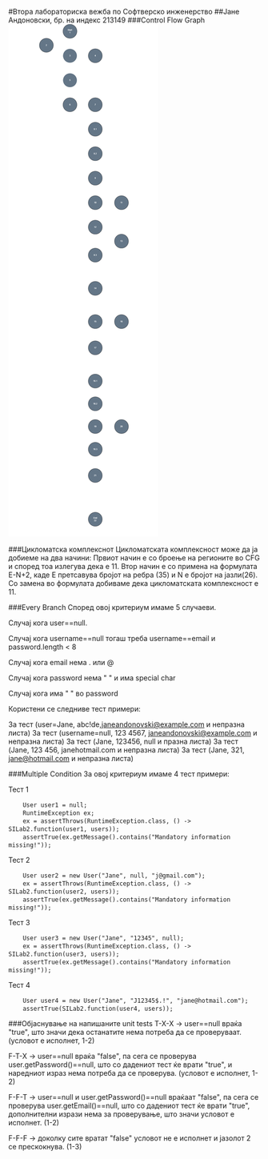 #Втора лабораториска вежба по Софтверско инженерство
##Јане Андоновски, бр. на индекс 213149
###Control Flow Graph
![cfg Lab2](https://github.com/andonovskijane/SI_2023_lab2_213149/blob/master/Control%20Flow%20Graph.png)

###Цикломатска комплекснот
Цикломатската комплексност може да ја добиеме на два начини: Првиот начин е со броење на регионите во CFG и според тоа излегува дека е 11. Втор начин е со примена на формулата E-N+2, каде E претсавува бројот на ребра (35) и N е бројот на јазли(26). Со замена во формулата добиваме дека цикломатската комплексност е 11.

###Every Branch
Според овој критериум имаме 5 случаеви.

Случај кога user==null.

Случај кога username==null тогаш треба username==email и password.length < 8

Случај кога email нема . или @

Случај кога password нема " " и има special char

Случај кога има " " во password

Користени се следниве тест примери:

За тест (user=Jane, abc!de,janeandonovski@example.com и непразна листа)
За тест (username=null, 123 4567, janeandonovski@example.com и непразна листа)
За тест (Jane, 123456, null и празна листа)
За тест (Jane, 123 456, janehotmail.com и непразна листа)
За тест (Jane, 321, jane@hotmail.com и непразна листа)

###Multiple Condition
За овој критериум имаме 4 тест примери:

Тест 1 

        User user1 = null; 
        RuntimeException ex; 
        ex = assertThrows(RuntimeException.class, () -> SILab2.function(user1, users)); 
        assertTrue(ex.getMessage().contains("Mandatory information missing!"));

Тест 2 

        User user2 = new User("Jane", null, "j@gmail.com"); 
        ex = assertThrows(RuntimeException.class, () -> SILab2.function(user2, users)); 
        assertTrue(ex.getMessage().contains("Mandatory information missing!"));

Тест 3 

        User user3 = new User("Jane", "12345", null); 
        ex = assertThrows(RuntimeException.class, () -> SILab2.function(user3, users)); 
        assertTrue(ex.getMessage().contains("Mandatory information missing!"));

Тест 4 

        User user4 = new User("Jane", "J12345$.!", "jane@hotmail.com"); 
        assertTrue(SILab2.function(user4, users));

###Објаснување на напишаните unit tests
T-X-X -> user==null враќа "true", што значи дека останатите нема потреба да се проверуваат. (условот е исполнет, 1-2)

F-T-X -> user==null враќа "false", па сега се проверува user.getPassword()==null, што со дадениот тест ќе врати "true", и наредниот израз нема потреба да се проверува. (условот е исполнет, 1-2)

F-F-T -> user==null и user.getPassword()==null враќаат "false", па сега се проверува user.getEmail()==null, што со дадениот тест ќе врати "true", дополнителни изрази нема за проверување, што значи условот е исполнет. (1-2)

F-F-F -> доколку сите вратат "false" условот не е исполнет и јазолот 2 се прескокнува. (1-3)
